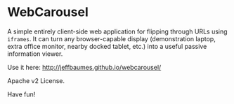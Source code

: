 # WebCarousel

A simple entirely client-side web application for flipping through URLs using `iframes`. It can turn any browser-capable display (demonstration laptop, extra office monitor, nearby docked tablet, etc.) into a useful passive information viewer.

Use it here: http://jeffbaumes.github.io/webcarousel/

Apache v2 License.

Have fun!
